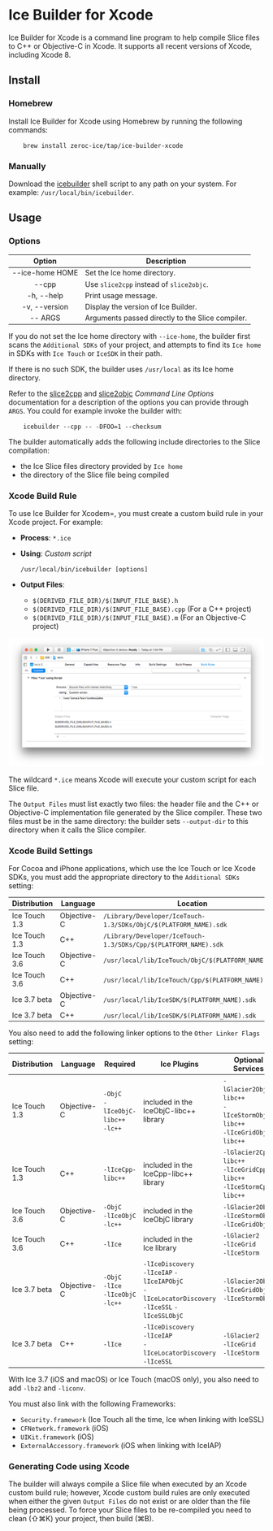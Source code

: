 # Ice Builder for Xcode

Ice Builder for Xcode is a command line program to help compile Slice files to
C++ or Objective-C in Xcode. It supports all recent versions of Xcode, including
Xcode 8.

## Install

### Homebrew

Install Ice Builder for Xcode using Homebrew by running the following commands:
```
    brew install zeroc-ice/tap/ice-builder-xcode
```
### Manually

Download the [icebuilder](icebuilder) shell script to any path on your system.
For example: `/usr/local/bin/icebuilder`.

## Usage

### Options

| Option          | Description                                     |
| :-------------: | ----------------------------------------------- |
| --ice-home HOME | Set the Ice home directory.                     |
| --cpp           | Use `slice2cpp` instead of `slice2objc`.        |
| -h, --help      | Print usage message.                            |
| -v, --version   | Display the version of Ice Builder.             |
| -- ARGS         | Arguments passed directly to the Slice compiler.|

If you do not set the Ice home directory with `--ice-home`, the builder  first
scans the `Additional SDKs` of your project, and attempts to find its `Ice home`
in SDKs with `Ice Touch` or `IceSDK` in their path.

If there is no such SDK, the builder uses `/usr/local` as its Ice home
directory.

Refer to the [slice2cpp][1] and [slice2objc][2] _Command Line Options_
documentation for a description of the options you can provide through `ARGS`.
You could for example invoke the builder with:
```
    icebuilder --cpp -- -DFOO=1 --checksum
```

The builder automatically adds the following include directories to the
Slice compilation:
 * the Ice Slice files directory provided by `Ice home`
 * the directory of the Slice file being compiled

### Xcode Build Rule

To use Ice Builder for Xcodem=, you must create a custom build rule in your
Xcode project. For example:

* __Process__: `*.ice`
* __Using__: _Custom script_

    ```
    /usr/local/bin/icebuilder [options]
    ```
* __Output Files__:
    * `$(DERIVED_FILE_DIR)/$(INPUT_FILE_BASE).h`
    * `$(DERIVED_FILE_DIR)/$(INPUT_FILE_BASE).cpp` (For a C++ project)
    * `$(DERIVED_FILE_DIR)/$(INPUT_FILE_BASE).m` (For an Objective-C project)

![Xcode Custom Build Rule](XcodeCustomBuildRule.png)

The wildcard `*.ice` means Xcode will execute your custom script for each Slice
file.

The `Output Files` must list exactly two files: the header file and the
C++ or Objective-C implementation file generated by the Slice compiler.
These two files must be in the same directory: the builder sets `--output-dir`
to this directory when it calls the Slice compiler.

### Xcode Build Settings

For Cocoa and iPhone applications, which use the Ice Touch or Ice Xcode SDKs,
you must add the appropriate directory to the `Additional SDKs` setting:

| Distribution  | Language          | Location                                                           |
| ------------- | ----------------- | ------------------------------------------------------------------ |
| Ice Touch 1.3 | Objective-C       | `/Library/Developer/IceTouch-1.3/SDKs/ObjC/$(PLATFORM_NAME).sdk`   |
| Ice Touch 1.3 | C++               | `/Library/Developer/IceTouch-1.3/SDKs/Cpp/$(PLATFORM_NAME).sdk`    |
| Ice Touch 3.6 | Objective-C       | `/usr/local/lib/IceTouch/ObjC/$(PLATFORM_NAME).sdk`                |
| Ice Touch 3.6 | C++               | `/usr/local/lib/IceTouch/Cpp/$(PLATFORM_NAME).sdk`                 |
| Ice 3.7 beta  | Objective-C       | `/usr/local/lib/IceSDK/$(PLATFORM_NAME).sdk`                       |
| Ice 3.7 beta  | C++               | `/usr/local/lib/IceSDK/$(PLATFORM_NAME).sdk`                       |

You also need to add the following linker options to the `Other Linker Flags` setting:

| Distribution  | Language    | Required                                     | Ice Plugins                                                                                                | Optional Services                                                            |
| ------------  | ----------- | -----------------------------------          | ---------------------------------------------------------------------------------------------------------- | ---------------------------------------------------------------------------- |
| Ice Touch 1.3 | Objective-C | `-ObjC`<br>`-lIceObjC-libc++`<br>`-lc++`     | included in the<br>IceObjC-libc++ library                                                                     | `-lGlacier2ObjC-libc++`<br>`-lIceStormObjC-libc++`<br>`-lIceGridObjC-libc++` |
| Ice Touch 1.3 | C++         | `-lIceCpp-libc++`                            | included in the<br>IceCpp-libc++ library                                                                      | `-lGlacier2Cpp-libc++`<br>`-lIceGridCpp-libc++`<br>`-lIceStormCpp-libc++`    |
| Ice Touch 3.6 | Objective-C | `-ObjC`<br>`-lIceObjC`<br>`-lc++`            | included in the<br>IceObjC library                                                                            | `-lGlacier2ObjC`<br>`-lIceStormObjC`<br>`-lIceGridObjC`                      |
| Ice Touch 3.6 | C++         | `-lIce`                                      | included in the<br>Ice library                                                                                | `-lGlacier2`<br>`-lIceGrid`<br>`-lIceStorm`                                  |
| Ice 3.7 beta  | Objective-C | `-ObjC`<br>`-lIce`<br>`-lIceObjC`<br>`-lc++` | `-lIceDiscovery`<br> `-lIceIAP` `-lIceIAPObjC`<br>  `-lIceLocatorDiscovery`<br> `-lIceSSL` `-lIceSSLObjC`  | `-lGlacier2ObjC`<br>`-lIceGridObjC`<br> `-lIceStormObjC`                     |
| Ice 3.7 beta  | C++         | `-lIce`                                      | `-lIceDiscovery`<br> `-lIceIAP`<br> `-lIceLocatorDiscovery`<br> `-lIceSSL`                                 | `-lGlacier2`<br>`-lIceGrid`<br> `-lIceStorm`                                 |

With Ice 3.7 (iOS and macOS) or Ice Touch (macOS only), you also need to add `-lbz2` and `-liconv`.

You must also link with the following Frameworks:
* `Security.framework` (Ice Touch all the time, Ice when linking with IceSSL)
* `CFNetwork.framework` (iOS)
* `UIKit.framework` (iOS)
* `ExternalAccessory.framework` (iOS when linking with IceIAP)

### Generating Code using Xcode

The builder will always compile a Slice file when executed by an Xcode custom
build rule; however, Xcode custom build rules are only executed when either the
given `Output Files` do not exist or are older than the file being processed.
To force your Slice files to be re-compiled you need to clean (⇧⌘K) your
project, then build (⌘B).

[1]: https://doc.zeroc.com/display/Ice/slice2cpp+Command-Line+Options
[2]: https://doc.zeroc.com/display/Ice/slice2objc+Command-Line+Options
